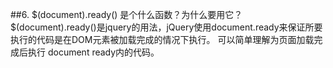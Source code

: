 ##6. $(document).ready() 是个什么函数？为什么要用它？
$(document).ready()是jquery的用法，jQuery使用document.ready来保证所要执行的代码是在DOM元素被加载完成的情况下执行。
可以简单理解为页面加载完成后执行 document ready内的代码。

